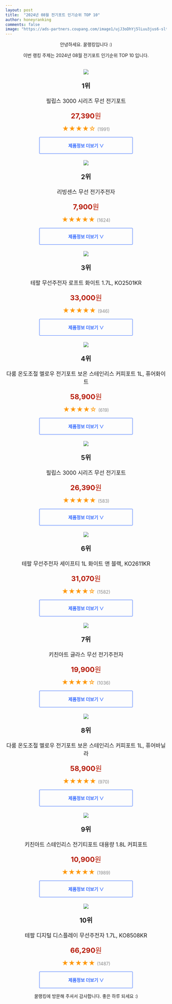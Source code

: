 ```yaml
---
layout: post
title:  "2024년 08월 전기포트 인기순위 TOP 10"
author: honeyranking
comments: false
image: "https://ads-partners.coupang.com/image1/ujJ3oDhYj5lLuu3jus6-sltmTnPCmGggBaxhBcbLOfL5w6aRTupxFT0OFEDaxsm7bF9d_4zsT_v7es0MQznM3q3zJMaIEfR8QHkNUDD_F2e1Fv_t9jHFB7pqCHNCWGuRMcKyfoFLUx3BYT6ms98Y65UPddha-abwOxTIB_jbH3g7hhGzQ-RU524pFiX6xr4ZSolgUJP9wU89vzUeq2U7UBgeImDs2osxeTIt5Wnzi22TXaT7-imhlXU5d3orMN7cfMMFKBZ77zuJKYP80hJDEXyMe4VBKd7GRh5B"
---
```

<p style="text-align: center;">안녕하세요. 꿀랭킹입니다 :)</p>
<p style="text-align: center;">이번 랭킹 주제는 2024년 08월 전기포트 인기순위 TOP 10 입니다.</p><center><img src="https://ads-partners.coupang.com/image1/ujJ3oDhYj5lLuu3jus6-sltmTnPCmGggBaxhBcbLOfL5w6aRTupxFT0OFEDaxsm7bF9d_4zsT_v7es0MQznM3q3zJMaIEfR8QHkNUDD_F2e1Fv_t9jHFB7pqCHNCWGuRMcKyfoFLUx3BYT6ms98Y65UPddha-abwOxTIB_jbH3g7hhGzQ-RU524pFiX6xr4ZSolgUJP9wU89vzUeq2U7UBgeImDs2osxeTIt5Wnzi22TXaT7-imhlXU5d3orMN7cfMMFKBZ77zuJKYP80hJDEXyMe4VBKd7GRh5B" style="margin-top:20px" /></center><p style="text-align: center; font-size: 20px"><b>1위</b></p><p style="text-align: center; font-size: 17px">필립스 3000 시리즈 무선 전기포트</p><p style="text-align: center;"><span style="color: #b61800; font-size: 22px;"><b>27,390</b>원</span></p><p style="text-align: center;"><span style="color: #ff9600; font-size: 20px;">★★★★☆ </span><span style="color: #878787;">(1991)</span></p><center><a href="https://link.coupang.com/re/AFFSDP?lptag=AF3899140&subid=honeyrank&pageKey=2068932759&itemId=3515436045&vendorItemId=71501561558&traceid=V0-153-4e57f5c60cc75e80&requestid=20240830210000924040858231&token=31850C%7CMIXED"><div style="font-size: 14px; display: inline-block; padding: 15px 90px; color: #346aff; border-radius: 2px; border: 1px solid #346aff; cursor: pointer;"><b>제품정보 더보기 &or;</b></div></a></center><center><img src="https://ads-partners.coupang.com/image1/Gv9Z0IqSK3vsCQ4qGlwN3mzwUK5LVMCb1jOpetXZO8ql8F7w7tTGdyBzraBt9dO4KtAXxzHRoEe9nbPoMLYFNMwoJ6pA25_ixXL9eJgekCZ5yNxvKVowzD9IJDGYZWwx62tKi1BGkwo8m5yyYDuQPSH2jQY7Xmtxw23EEaPqIEPk1bu8ihapq2HZ7pc6Xwn1gT1JkHK8vtiSMuXkLRrN680BOBcVzjfh1iDdbCOiG2v4oVXfXOAVuDvAXPJ875eyK-m5IWEaHKrGjRlBYZiqtIDHt-K4sxOqbHs=" style="margin-top:20px" /></center><p style="text-align: center; font-size: 20px"><b>2위</b></p><p style="text-align: center; font-size: 17px">리빙센스 무선 전기주전자</p><p style="text-align: center;"><span style="color: #b61800; font-size: 22px;"><b>7,900</b>원</span></p><p style="text-align: center;"><span style="color: #ff9600; font-size: 20px;">★★★★★ </span><span style="color: #878787;">(1624)</span></p><center><a href="https://link.coupang.com/re/AFFSDP?lptag=AF3899140&subid=honeyrank&pageKey=7240673303&itemId=18396475140&vendorItemId=85539405676&traceid=V0-153-bb4497b2fb26ed04&requestid=20240830210000924040858231&token=31850C%7CMIXED"><div style="font-size: 14px; display: inline-block; padding: 15px 90px; color: #346aff; border-radius: 2px; border: 1px solid #346aff; cursor: pointer;"><b>제품정보 더보기 &or;</b></div></a></center><center><img src="https://ads-partners.coupang.com/image1/y6u2mDd7CXNjxHi6yzsP5nh-BivUH6NDKnlVPNunc25jofaHElSNX8FbbcPAVgaOI2Qiwe82Ivl9IWcCl1UE0Qsr6d8gw_D2i4fUB_FiQRG7OPlr245Oegz-LnjBsGfzK_ZbujXcJ9oV40kFogpDpDAcF9vMll7M-7hONu3JCWwmpdpUo4GdYPAs2HVjKYxiFekPHlJKyowT2HE6QyY1yBW8s1g2bLhG9zm6yYECELPNliWO44yA_OswVA7N2p7e5tNRHfBN2PGbkwKPUvno4ZOHRxNdrGOdZZxtv0QyVg==" style="margin-top:20px" /></center><p style="text-align: center; font-size: 20px"><b>3위</b></p><p style="text-align: center; font-size: 17px">테팔 무선주전자 로프트 화이트 1.7L, KO2501KR</p><p style="text-align: center;"><span style="color: #b61800; font-size: 22px;"><b>33,000</b>원</span></p><p style="text-align: center;"><span style="color: #ff9600; font-size: 20px;">★★★★★ </span><span style="color: #878787;">(946)</span></p><center><a href="https://link.coupang.com/re/AFFSDP?lptag=AF3899140&subid=honeyrank&pageKey=1727572494&itemId=2940105577&vendorItemId=70928669773&traceid=V0-153-7f13832c23abc134&clickBeacon=62910150-66c7-11ef-bb01-e9cb7185afc6%7E3&requestid=20240830210000924040858231&token=31850C%7CMIXED"><div style="font-size: 14px; display: inline-block; padding: 15px 90px; color: #346aff; border-radius: 2px; border: 1px solid #346aff; cursor: pointer;"><b>제품정보 더보기 &or;</b></div></a></center><center><img src="https://ads-partners.coupang.com/image1/y7uuTveKiHqk1xfIy0kpojYPs_D2wXT0rVIE6TQua4c9qjvwobw70yINOETR1It7GoUTZGvIdyj6QvejkrAXrnJ8m0Hv0QoFtEnu-U50OcPSD88uM6JSJmP8m2EjX4JXNnaqM_cajHp3BGiisUkY2Vy-0kNKRIzN6ghfHbtIIFteFzG72IOqSmQoUZRncySgJ9trOLxFG6uBQO2TL92DFJKNWo553EZnX2YkHajJaD2DDUKMRfDYyNAEtB_PoLLi6OYXb7xU8n3voojVijhiH9OWCaflc-a6BvxlA50gmytkmeb1MIgmJK4nLQKS4MY=" style="margin-top:20px" /></center><p style="text-align: center; font-size: 20px"><b>4위</b></p><p style="text-align: center; font-size: 17px">다룸 온도조절 멜로우 전기포트 보온 스테인리스 커피포트 1L, 퓨어화이트</p><p style="text-align: center;"><span style="color: #b61800; font-size: 22px;"><b>58,900</b>원</span></p><p style="text-align: center;"><span style="color: #ff9600; font-size: 20px;">★★★★☆ </span><span style="color: #878787;">(619)</span></p><center><a href="https://link.coupang.com/re/AFFSDP?lptag=AF3899140&subid=honeyrank&pageKey=8248083200&itemId=23741920670&vendorItemId=90914083596&traceid=V0-153-eb009dbf7d48bf9b&clickBeacon=62910150-66c7-11ef-a95c-ca6902eb67db%7E3&requestid=20240830210000924040858231&token=31850C%7CMIXED"><div style="font-size: 14px; display: inline-block; padding: 15px 90px; color: #346aff; border-radius: 2px; border: 1px solid #346aff; cursor: pointer;"><b>제품정보 더보기 &or;</b></div></a></center><center><img src="https://ads-partners.coupang.com/image1/zF4S1C6CzU5h02pHzLMI4qKMjKW166bEEn2jWB6JuQ8wiagJuPTf8LpMrWdPN9FwZoO_ejlK-6lq8VyPmrla4CamKPvdEzMYUDIz69UeLOGIsJWkOAbLJVzSnuQz871JtCE6qdKFJJSJqWlp7yFUAGVLU21GP6HlHQifR-080_qde_x10Bea4aq6fgBI8kS-YJ3Ja4mbqy33uMdaJXTLWwQV-n_R4Wv7vuqsLnqNzdGMcIHSRxZfjfU3wzAegSOVFPpkpcWYf2h4FmP_8i-_MCzLDCmEiiwFvCo=" style="margin-top:20px" /></center><p style="text-align: center; font-size: 20px"><b>5위</b></p><p style="text-align: center; font-size: 17px">필립스 3000 시리즈 무선 전기포트</p><p style="text-align: center;"><span style="color: #b61800; font-size: 22px;"><b>26,390</b>원</span></p><p style="text-align: center;"><span style="color: #ff9600; font-size: 20px;">★★★★★ </span><span style="color: #878787;">(583)</span></p><center><a href="https://link.coupang.com/re/AFFSDP?lptag=AF3899140&subid=honeyrank&pageKey=2068932759&itemId=3515436046&vendorItemId=71501561600&traceid=V0-153-4e57f5c60cc75e80&requestid=20240830210000924040858231&token=31850C%7CMIXED"><div style="font-size: 14px; display: inline-block; padding: 15px 90px; color: #346aff; border-radius: 2px; border: 1px solid #346aff; cursor: pointer;"><b>제품정보 더보기 &or;</b></div></a></center><center><img src="https://ads-partners.coupang.com/image1/kgvEapReeymUpxEyku09Mvs1PR33_bZjR2mOTfwhl8aZrNe8aoOMMLd5CT-503D_AmDfLiu5s-3z-Vd-SaaIvCE2RuWM6qrRiiqYcL07_3oGk1kGTjhC1wG9I8jBRWl0MWg56mK8UmYwE-x9Knmv5HsJtqgXp40D4b16LFauV12sSind23OBVYYKwRKJN5Wp0FP7bi0gZIiFeQK1qkTBSJs4TlXnqqi0F1vLC0ae9kQWU5L_15gPO7zFp8m7mDvpvnnRjqavjpnVToiEwLhO9g4kR-UUt24J7GSQ5bdu3g==" style="margin-top:20px" /></center><p style="text-align: center; font-size: 20px"><b>6위</b></p><p style="text-align: center; font-size: 17px">테팔 무선주전자 세이프티 1L 화이트 앤 블랙, KO2611KR</p><p style="text-align: center;"><span style="color: #b61800; font-size: 22px;"><b>31,070</b>원</span></p><p style="text-align: center;"><span style="color: #ff9600; font-size: 20px;">★★★★☆ </span><span style="color: #878787;">(1582)</span></p><center><a href="https://link.coupang.com/re/AFFSDP?lptag=AF3899140&subid=honeyrank&pageKey=205376185&itemId=604929846&vendorItemId=4585691815&traceid=V0-153-b5f2be83cafc2119&clickBeacon=62910150-66c7-11ef-9e89-0bb214abd001%7E3&requestid=20240830210000924040858231&token=31850C%7CMIXED"><div style="font-size: 14px; display: inline-block; padding: 15px 90px; color: #346aff; border-radius: 2px; border: 1px solid #346aff; cursor: pointer;"><b>제품정보 더보기 &or;</b></div></a></center><center><img src="https://ads-partners.coupang.com/image1/xk0Hc8Vi2H7D1EmExn-aPfnOW7T_lAhgC1zJ3KB2T5FwSoYmIvgNEeklTnXe8x2dtWdpYAIJwqfJySLvvrzd1vCBBYpeuPNOmXcXcTvY0rqDMyv2oeWkoh95AdUwFGHZavTFXnXXlDhGJqzj8XgGMN0zOyJzmc7x6GuYYLRLUmYbrbNkjjie2uhc3RzrgLdw9MlfxqPoYchxnuKTVeoVj-FCrfCj-17sD0MQnLIw2PFltdRR6z-dFzM1pG9uc3pUp6BpiVyRDTcRtvUYVxCajIYJgnAWxEbnJg==" style="margin-top:20px" /></center><p style="text-align: center; font-size: 20px"><b>7위</b></p><p style="text-align: center; font-size: 17px">키친아트 글라스 무선 전기주전자</p><p style="text-align: center;"><span style="color: #b61800; font-size: 22px;"><b>19,900</b>원</span></p><p style="text-align: center;"><span style="color: #ff9600; font-size: 20px;">★★★★☆ </span><span style="color: #878787;">(1036)</span></p><center><a href="https://link.coupang.com/re/AFFSDP?lptag=AF3899140&subid=honeyrank&pageKey=7125352772&itemId=17849954232&vendorItemId=72439442264&traceid=V0-153-0be9764187c79276&requestid=20240830210000924040858231&token=31850C%7CMIXED"><div style="font-size: 14px; display: inline-block; padding: 15px 90px; color: #346aff; border-radius: 2px; border: 1px solid #346aff; cursor: pointer;"><b>제품정보 더보기 &or;</b></div></a></center><center><img src="https://ads-partners.coupang.com/image1/xz5qB1KWiAHFmt7Sx_dg30DWpVJ0aU_n81JGjUfPg5m1PPp8IEZ_GehtPk30G3z4pmApdLTsF8H3o2fjH1YBOcHIC9y97RiM8kEqeUS0g6iFOKVV5I__SZdEG27O2-lUBYkbjYbQR-m7yekbs0L6LuluYxrrg3fKeUMTtC-624pRV2EYB-DfdhS2YInaT8937NHYp3IWY4Zm4cXQSA16HBjim7kOBuYZGQefK0kPhFNu_jFa5Jfr9NGLIa5MQOaubRB79drTndJpSjQGVJRfC_2O1Axo9UrXdrlId4S2bjQL5rsLOVE51q_2oMP2Yx4=" style="margin-top:20px" /></center><p style="text-align: center; font-size: 20px"><b>8위</b></p><p style="text-align: center; font-size: 17px">다룸 온도조절 멜로우 전기포트 보온 스테인리스 커피포트 1L, 퓨어바닐라</p><p style="text-align: center;"><span style="color: #b61800; font-size: 22px;"><b>58,900</b>원</span></p><p style="text-align: center;"><span style="color: #ff9600; font-size: 20px;">★★★★★ </span><span style="color: #878787;">(970)</span></p><center><a href="https://link.coupang.com/re/AFFSDP?lptag=AF3899140&subid=honeyrank&pageKey=8248083200&itemId=23741920672&vendorItemId=90914083607&traceid=V0-153-eb009dbf7d48bf9b&clickBeacon=62910150-66c7-11ef-af05-ebeb60d86d98%7E3&requestid=20240830210000924040858231&token=31850C%7CMIXED"><div style="font-size: 14px; display: inline-block; padding: 15px 90px; color: #346aff; border-radius: 2px; border: 1px solid #346aff; cursor: pointer;"><b>제품정보 더보기 &or;</b></div></a></center><center><img src="https://ads-partners.coupang.com/image1/pUG2xh5kJ2MGpVpopcK0rJM751ZSA9vYz93JTbONxCRcASt0JLf3Y1cXU6IFY7WXu_s4KI8LmJB6yTl4-ZIkTr_HzA34M2RWy1I6uWPqOW4yYoyYo1KCHNyHStDF8LV_DXR3LuPOyNENlXK-3De45E6Ydzn7qiBQzrMLAsMaFTODQ6-G1eGt9tEK8ylOKTkaUGaf7FJqs-JpyRB-xcTc1gUZ_HvdxbI9kCFoZTH9ANAvLbfAcGkHVGtAiCpVlZ1anF0uGuCbL0VFDI2RkTyzQgYfRQpL-gvUCp2lu1YQLY6SqkqGGrJEnlGq" style="margin-top:20px" /></center><p style="text-align: center; font-size: 20px"><b>9위</b></p><p style="text-align: center; font-size: 17px">키친아트 스테인리스 전기티포트 대용량 1.8L 커피포트</p><p style="text-align: center;"><span style="color: #b61800; font-size: 22px;"><b>10,900</b>원</span></p><p style="text-align: center;"><span style="color: #ff9600; font-size: 20px;">★★★★★ </span><span style="color: #878787;">(1989)</span></p><center><a href="https://link.coupang.com/re/AFFSDP?lptag=AF3899140&subid=honeyrank&pageKey=7670804465&itemId=20462173648&vendorItemId=87541807579&traceid=V0-153-40671cee31e22ac3&requestid=20240830210000924040858231&token=31850C%7CMIXED"><div style="font-size: 14px; display: inline-block; padding: 15px 90px; color: #346aff; border-radius: 2px; border: 1px solid #346aff; cursor: pointer;"><b>제품정보 더보기 &or;</b></div></a></center><center><img src="https://ads-partners.coupang.com/image1/7fk7OXdHSFQs-wof7akjQdUdY9xcrAzuOhHewWbAafxPdxuSJ7UFee715G2LS_iev9tEVWq0qlL6zmWMvspOFjuoq5gNB_yj6u76ZCThGXzV-k-ocYGNcNbuGCygMihp05LPuxu4TrRif1BZR-SAmIHZJlrLCo0e131GcKm8t1aN1cvySpPvPyTI_gj1tP7CpQ10qs804vduCShQj00FNuOcvFH3wCQAEqwOW-Rue1seh7i3lwSPBF2JfY_258Lnr078JD9_rffpYMCfLvN4CcFOVfkUn7D0tcW4OYTRYw==" style="margin-top:20px" /></center><p style="text-align: center; font-size: 20px"><b>10위</b></p><p style="text-align: center; font-size: 17px">테팔 디지털 디스플레이 무선주전자 1.7L, KO8508KR</p><p style="text-align: center;"><span style="color: #b61800; font-size: 22px;"><b>66,290</b>원</span></p><p style="text-align: center;"><span style="color: #ff9600; font-size: 20px;">★★★★★ </span><span style="color: #878787;">(1487)</span></p><center><a href="https://link.coupang.com/re/AFFSDP?lptag=AF3899140&subid=honeyrank&pageKey=288700640&itemId=914212040&vendorItemId=5283212700&traceid=V0-153-0a56b5d7c1ae0951&clickBeacon=62912860-66c7-11ef-9c1a-6a4cd48dea4b%7E3&requestid=20240830210000924040858231&token=31850C%7CMIXED"><div style="font-size: 14px; display: inline-block; padding: 15px 90px; color: #346aff; border-radius: 2px; border: 1px solid #346aff; cursor: pointer;"><b>제품정보 더보기 &or;</b></div></a></center><p style="text-align: center;">꿀랭킹에 방문해 주셔서 감사합니다. 좋은 하루 되세요 :)</p>
